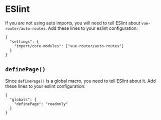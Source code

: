 # ESlint

If you are not using auto imports, you will need to tell ESlint about `vue-router/auto-routes`. Add these lines to your eslint configuration:

```json{3}
{
  "settings": {
    "import/core-modules": ["vue-router/auto-routes"]
  }
}
```

## `definePage()`

Since `definePage()` is a global macro, you need to tell ESlint about it. Add these lines to your eslint configuration:

```json{3}
{
  "globals": {
    "definePage": "readonly"
  }
}
```
